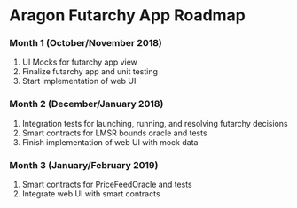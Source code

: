 # Aragon Futarchy App Roadmap

### Month 1 (October/November 2018)

1. UI Mocks for futarchy app view
2. Finalize futarchy app and unit testing
3. Start implementation of web UI

### Month 2 (December/January 2018)

1. Integration tests for launching, running, and resolving futarchy decisions
2. Smart contracts for LMSR bounds oracle and tests
3. Finish implementation of web UI with mock data

### Month 3 (January/February 2019)

1. Smart contracts for PriceFeedOracle and tests
2. Integrate web UI with smart contracts
